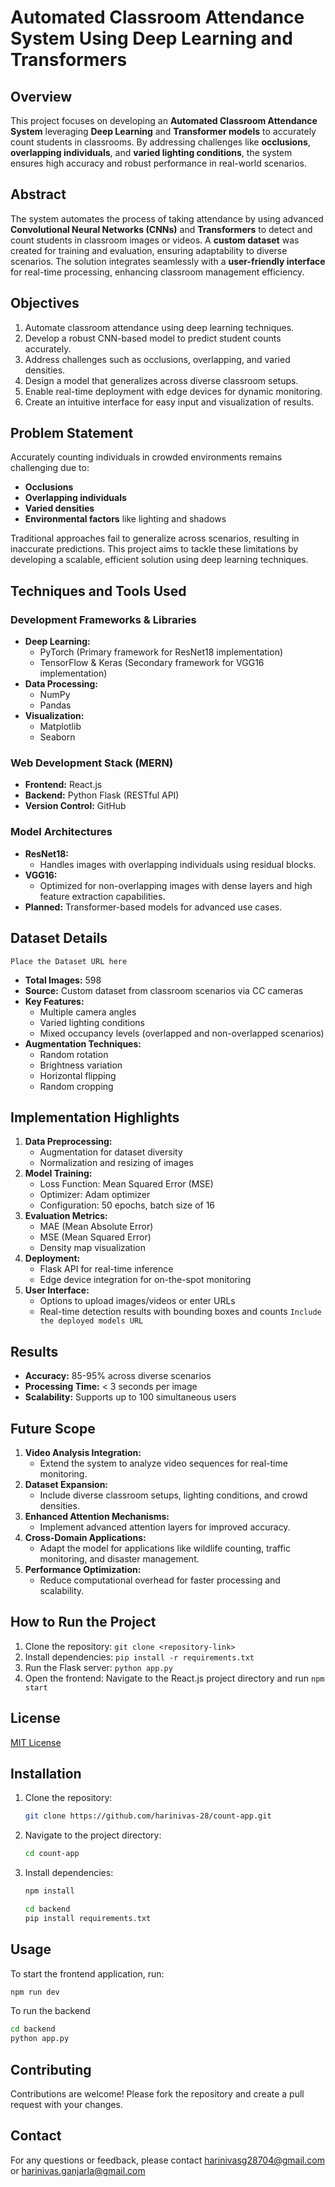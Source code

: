 # Automated Classroom Attendance System Using Deep Learning and Transformers

## Overview
This project focuses on developing an **Automated Classroom Attendance System** leveraging **Deep Learning** and **Transformer models** to accurately count students in classrooms. By addressing challenges like **occlusions**, **overlapping individuals**, and **varied lighting conditions**, the system ensures high accuracy and robust performance in real-world scenarios.

## Abstract
The system automates the process of taking attendance by using advanced **Convolutional Neural Networks (CNNs)** and **Transformers** to detect and count students in classroom images or videos. A **custom dataset** was created for training and evaluation, ensuring adaptability to diverse scenarios. The solution integrates seamlessly with a **user-friendly interface** for real-time processing, enhancing classroom management efficiency.

## Objectives
1. Automate classroom attendance using deep learning techniques.
2. Develop a robust CNN-based model to predict student counts accurately.
3. Address challenges such as occlusions, overlapping, and varied densities.
4. Design a model that generalizes across diverse classroom setups.
5. Enable real-time deployment with edge devices for dynamic monitoring.
6. Create an intuitive interface for easy input and visualization of results.

## Problem Statement
Accurately counting individuals in crowded environments remains challenging due to:
- **Occlusions**
- **Overlapping individuals**
- **Varied densities**
- **Environmental factors** like lighting and shadows

Traditional approaches fail to generalize across scenarios, resulting in inaccurate predictions. This project aims to tackle these limitations by developing a scalable, efficient solution using deep learning techniques.

## Techniques and Tools Used
### Development Frameworks & Libraries
- **Deep Learning:**
  - PyTorch (Primary framework for ResNet18 implementation)
  - TensorFlow & Keras (Secondary framework for VGG16 implementation)
- **Data Processing:**
  - NumPy
  - Pandas
- **Visualization:**
  - Matplotlib
  - Seaborn

### Web Development Stack (MERN)
- **Frontend:** React.js
- **Backend:** Python Flask (RESTful API)
- **Version Control:** GitHub

### Model Architectures
- **ResNet18:**
  - Handles images with overlapping individuals using residual blocks.
- **VGG16:**
  - Optimized for non-overlapping images with dense layers and high feature extraction capabilities.
- **Planned:** Transformer-based models for advanced use cases.

## Dataset Details
`Place the Dataset URL here`
- **Total Images:** 598
- **Source:** Custom dataset from classroom scenarios via CC cameras
- **Key Features:**
  - Multiple camera angles
  - Varied lighting conditions
  - Mixed occupancy levels (overlapped and non-overlapped scenarios)
- **Augmentation Techniques:**
  - Random rotation
  - Brightness variation
  - Horizontal flipping
  - Random cropping

## Implementation Highlights
1. **Data Preprocessing:**
   - Augmentation for dataset diversity
   - Normalization and resizing of images
2. **Model Training:**
   - Loss Function: Mean Squared Error (MSE)
   - Optimizer: Adam optimizer
   - Configuration: 50 epochs, batch size of 16
3. **Evaluation Metrics:**
   - MAE (Mean Absolute Error)
   - MSE (Mean Squared Error)
   - Density map visualization
4. **Deployment:**
   - Flask API for real-time inference
   - Edge device integration for on-the-spot monitoring
5. **User Interface:**
   - Options to upload images/videos or enter URLs
   - Real-time detection results with bounding boxes and counts
`Include the deployed models URL`
## Results
- **Accuracy:** 85-95% across diverse scenarios
- **Processing Time:** < 3 seconds per image
- **Scalability:** Supports up to 100 simultaneous users

## Future Scope
1. **Video Analysis Integration:**
   - Extend the system to analyze video sequences for real-time monitoring.
2. **Dataset Expansion:**
   - Include diverse classroom setups, lighting conditions, and crowd densities.
3. **Enhanced Attention Mechanisms:**
   - Implement advanced attention layers for improved accuracy.
4. **Cross-Domain Applications:**
   - Adapt the model for applications like wildlife counting, traffic monitoring, and disaster management.
5. **Performance Optimization:**
   - Reduce computational overhead for faster processing and scalability.


## How to Run the Project
1. Clone the repository: `git clone <repository-link>`
2. Install dependencies: `pip install -r requirements.txt`
3. Run the Flask server: `python app.py`
4. Open the frontend: Navigate to the React.js project directory and run `npm start`


## License
[MIT License](LICENSE)

## Installation

1. Clone the repository:
    ```sh
    git clone https://github.com/harinivas-28/count-app.git
    ```
2. Navigate to the project directory:
    ```sh
    cd count-app
    ```
3. Install dependencies:
    ```sh
    npm install
    ```
    ```sh
    cd backend
    pip install requirements.txt
    ```

## Usage

To start the frontend application, run:
```sh
npm run dev
```
To run the backend
```sh
cd backend
python app.py
```

## Contributing

Contributions are welcome! Please fork the repository and create a pull request with your changes.


## Contact

For any questions or feedback, please contact [harinivasg28704@gmail.com](mailto:harinivasg28704@gmail.com)
or [harinivas.ganjarla@gmail.com](mailto:harinivas.ganjarla@gmail.com)
